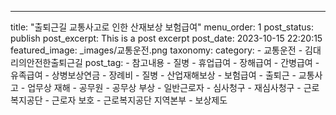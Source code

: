 ---
title: "출퇴근길 교통사고로 인한 산재보상 보험급여"
menu_order: 1
post_status: publish
post_excerpt: This is a post excerpt
post_date: 2023-10-15 22:20:15
featured_image: _images/교통운전.png
taxonomy:
    category:
        - 교통운전
        - 김대리의안전한출퇴근길
    post_tag:
        -  참고내용
        -  질병
        -  휴업급여
        -  장해급여
        -  간병급여
        -  유족급여
        -  상병보상연금
        -  장례비
        -  질병
        -  산업재해보상
        -  보험급여
        -  출퇴근
        -  교통사고
        -  업무상 재해
        -  공무원
        -  공무상 부상
        -  일반근로자
        -  심사청구
        -  재심사청구
        -  근로복지공단
        -  근로자 보호
        -  근로복지공단 지역본부
        -  보상제도
